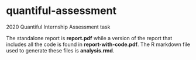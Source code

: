 # quantiful-assessment
2020 Quantiful Internship Assessment task

The standalone report is **report.pdf** while a version of the report that includes all the code is found in **report-with-code.pdf**. 
The R markdown file used to generate these files is **analysis.rmd**.
